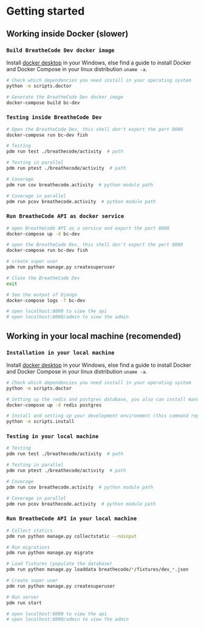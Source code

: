 # Getting started

## Working inside Docker (slower)

### `Build BreatheCode Dev docker image`

Install [docker desktop](https://www.docker.com/products/docker-desktop) in your Windows, else find a guide to install Docker and Docker Compose in your linux distribution `uname -a`.

```bash
# Check which dependencies you need install in your operating system
python -m scripts.doctor

# Generate the BreatheCode Dev docker image
docker-compose build bc-dev
```

### `Testing inside BreatheCode Dev`

```bash
# Open the BreatheCode Dev, this shell don't export the port 8000
docker-compose run bc-dev fish

# Testing
pdm run test ./breathecode/activity  # path

# Testing in parallel
pdm run ptest ./breathecode/activity  # path

# Coverage
pdm run cov breathecode.activity  # python module path

# Coverage in parallel
pdm run pcov breathecode.activity  # python module path
```

### `Run BreatheCode API as docker service`

```bash
# open BreatheCode API as a service and export the port 8000
docker-compose up -d bc-dev

# open the BreatheCode Dev, this shell don't export the port 8000
docker-compose run bc-dev fish

# create super user
pdm run python manage.py createsuperuser

# Close the BreatheCode Dev
exit

# See the output of Django
docker-compose logs -f bc-dev

# open localhost:8000 to view the api
# open localhost:8000/admin to view the admin
```

## Working in your local machine (recomended)

### `Installation in your local machine`

Install [docker desktop](https://www.docker.com/products/docker-desktop) in your Windows, else find a guide to install Docker and Docker Compose in your linux distribution `uname -a`.

```bash
# Check which dependencies you need install in your operating system
python -m scripts.doctor

# Setting up the redis and postgres database, you also can install manually in your local machine this databases
docker-compose up -d redis postgres

# Install and setting up your development environment (this command replace your .env file)
python -m scripts.install
```

### `Testing in your local machine`

```bash
# Testing
pdm run test ./breathecode/activity  # path

# Testing in parallel
pdm run ptest ./breathecode/activity  # path

# Coverage
pdm run cov breathecode.activity  # python module path

# Coverage in parallel
pdm run pcov breathecode.activity  # python module path
```

### `Run BreatheCode API in your local machine`

```bash
# Collect statics
pdm run python manage.py collectstatic --noinput

# Run migrations
pdm run python manage.py migrate

# Load fixtures (populate the database)
pdm run python manage.py loaddata breathecode/*/fixtures/dev_*.json

# Create super user
pdm run python manage.py createsuperuser

# Run server
pdm run start

# open localhost:8000 to view the api
# open localhost:8000/admin to view the admin
```
